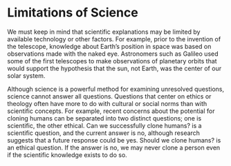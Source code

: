 # Limitations of Science

We must keep in mind that scientific explanations may be limited by available technology or other factors. For example, prior to the invention of the telescope, knowledge about Earth’s position in space was based on observations made with the naked eye. Astronomers such as Galileo used some of the first telescopes to make observations of planetary orbits that would support the hypothesis that the sun, not Earth, was the center of our solar system. 

Although science is a powerful method for examining unresolved questions, science cannot answer all questions. Questions that center on ethics or theology often have more to do with cultural or social norms than with scientific concepts. For example, recent concerns about the potential for cloning humans can be separated into two distinct questions; one is scientific, the other ethical. Can we successfully clone humans? is a scientific question, and the current answer is no, although research suggests that a future response could be yes. Should we clone humans? is an ethical question. If the answer is no, we may never clone a person even if the scientific knowledge exists to do so.

